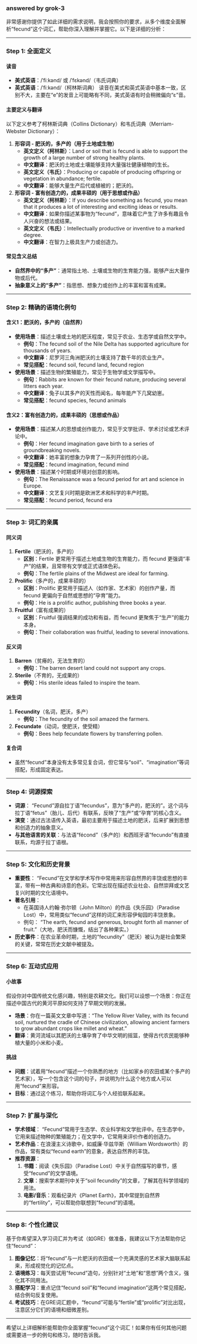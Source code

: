 ### answered by grok-3
非常感谢你提供了如此详细的需求说明，我会按照你的要求，从多个维度全面解析“fecund”这个词汇，帮助你深入理解并掌握它。以下是详细的分析：

---

### Step 1: 全面定义
#### 读音
- **美式英语**：/ˈfiːkənd/ 或 /ˈfɛkənd/（韦氏词典）
- **英式英语**：/ˈfiːkənd/（柯林斯词典）
读音在美式和英式英语中基本一致，区别不大，主要在“e”的发音上可能略有不同，美式英语有时会稍微偏向“ɛ”音。

#### 主要定义与翻译
以下定义参考了柯林斯词典（Collins Dictionary）和韦氏词典（Merriam-Webster Dictionary）：
1. **形容词 - 肥沃的，多产的（用于土地或生物）**
   - **英文定义（柯林斯）**：Land or soil that is fecund is able to support the growth of a large number of strong healthy plants.
   - **中文翻译**：肥沃的土地或土壤能够支持大量强壮健康植物的生长。
   - **英文定义（韦氏）**：Producing or capable of producing offspring or vegetation in abundance; fertile.
   - **中文翻译**：能够大量生产后代或植被的；肥沃的。
2. **形容词 - 富有创造力的，成果丰硕的（用于思想或作品）**
   - **英文定义（柯林斯）**：If you describe something as fecund, you mean that it produces a lot of interesting and exciting ideas or results.
   - **中文翻译**：如果你描述某事物为“fecund”，意味着它产生了许多有趣且令人兴奋的想法或结果。
   - **英文定义（韦氏）**：Intellectually productive or inventive to a marked degree.
   - **中文翻译**：在智力上极具生产力或创造力。

#### 常见含义总结
- **自然界中的“多产”**：通常指土地、土壤或生物的生育能力强，能够产出大量作物或后代。
- **抽象意义上的“多产”**：指思想、想象力或创作上的丰富和富有成果。

---

### Step 2: 精确的语境化例句
#### 含义1：肥沃的，多产的（自然界）
- **使用场景**：描述土壤或土地的肥沃程度，常见于农业、生态学或自然文学中。
  - **例句**：The fecund soil of the Nile Delta has supported agriculture for thousands of years.
  - **中文翻译**：尼罗河三角洲肥沃的土壤支持了数千年的农业生产。
  - **常见搭配**：fecund soil, fecund land, fecund region
- **使用场景**：描述生物的繁殖能力，常见于生物学或文学描写中。
  - **例句**：Rabbits are known for their fecund nature, producing several litters each year.
  - **中文翻译**：兔子以其多产的天性而闻名，每年能产下几窝幼崽。
  - **常见搭配**：fecund species, fecund animals

#### 含义2：富有创造力的，成果丰硕的（思想或作品）
- **使用场景**：描述某人的思想或创作能力，常见于文学批评、学术讨论或艺术评论中。
  - **例句**：Her fecund imagination gave birth to a series of groundbreaking novels.
  - **中文翻译**：她丰富的想象力孕育了一系列开创性的小说。
  - **常见搭配**：fecund imagination, fecund mind
- **使用场景**：描述某个时期或环境对创意的影响。
  - **例句**：The Renaissance was a fecund period for art and science in Europe.
  - **中文翻译**：文艺复兴时期是欧洲艺术和科学的丰产时期。
  - **常见搭配**：fecund period, fecund era

---

### Step 3: 词汇的亲属
#### 同义词
1. **Fertile**（肥沃的，多产的）
   - **区别**：Fertile 更常用于描述土地或生物的生育能力，而 fecund 更强调“丰产”的结果，且常带有文学或正式语体色彩。
   - **例句**：The fertile plains of the Midwest are ideal for farming.
2. **Prolific**（多产的，成果丰硕的）
   - **区别**：Prolific 更常用于描述人（如作家、艺术家）的创作产量，而 fecund 更偏向于自然或思想的“孕育”能力。
   - **例句**：He is a prolific author, publishing three books a year.
3. **Fruitful**（富有成果的）
   - **区别**：Fruitful 强调结果的成功和有益，而 fecund 更聚焦于“生产”的能力本身。
   - **例句**：Their collaboration was fruitful, leading to several innovations.

#### 反义词
1. **Barren**（贫瘠的，无法生育的）
   - **例句**：The barren desert land could not support any crops.
2. **Sterile**（不育的，无成果的）
   - **例句**：His sterile ideas failed to inspire the team.

#### 派生词
1. **Fecundity**（名词，肥沃，多产）
   - **例句**：The fecundity of the soil amazed the farmers.
2. **Fecundate**（动词，使肥沃，使受精）
   - **例句**：Bees help fecundate flowers by transferring pollen.

#### 复合词
- 虽然“fecund”本身没有太多常见复合词，但它常与“soil”、“imagination”等词搭配，形成固定表达。

---

### Step 4: 词源探索
- **词源**： “Fecund”源自拉丁语“fecundus”，意为“多产的，肥沃的”。这个词与拉丁语“fetus”（胎儿、后代）有联系，反映了“生产”或“孕育”的核心含义。
- **演变**：通过古法语传入英语，最初主要用于描述土地的肥沃，后来扩展到思想和创造力的抽象意义。
- **与其他语言的关联**：与法语“fécond”（多产的）和西班牙语“fecundo”有直接联系，均源于拉丁语根。

---

### Step 5: 文化和历史背景
- **重要性**： “Fecund”在文学和学术写作中常用来形容自然界的丰饶或思想的丰富，带有一种古典和诗意的色彩。它常出现在描述农业社会、自然崇拜或文艺复兴时期的文化语境中。
- **著名引用**：
  - 在英国诗人约翰·弥尔顿（John Milton）的作品《失乐园》（Paradise Lost）中，常用类似“fecund”这样的词汇来形容伊甸园的丰饶景象。
  - 例句： “The earth, fecund and generous, brought forth all manner of fruit.”（大地，肥沃而慷慨，结出了各种果实。）
- **历史事件**：在农业革命时期，土地的“fecundity”（肥沃）被认为是社会繁荣的关键，常常在历史文献中被提及。

---

### Step 6: 互动式应用
#### 小故事
假设你对中国传统文化感兴趣，特别是农耕文化。我们可以设想一个场景：你正在描述中国古代的黄河平原如何支持了早期文明的发展。
- **场景**：你在一篇英文文章中写道：“The Yellow River Valley, with its fecund soil, nurtured the cradle of Chinese civilization, allowing ancient farmers to grow abundant crops like millet and wheat.”
- **翻译**：黄河流域以其肥沃的土壤孕育了中华文明的摇篮，使得古代农民能够种植大量的小米和小麦。

#### 挑战
- **问题**：试着用“fecund”描述一个你熟悉的地方（比如家乡的农田或某个多产的艺术家），写一个包含这个词的句子，并说明为什么这个地方或人可以用“fecund”来形容。
- **目标**：通过这个练习，帮助你将词汇与个人经验联系起来。

---

### Step 7: 扩展与深化
- **学术领域**： “Fecund”常用于生态学、农业科学和文学批评中。在生态学中，它用来描述物种的繁殖能力；在文学中，它常用来评价作者的创造力。
- **艺术作品**：在浪漫主义诗歌中，如威廉·华兹华斯（William Wordsworth）的作品，常有类似“fecund earth”的意象，表达自然界的丰饶。
- **推荐资源**：
  1. **书籍**：阅读《失乐园》（Paradise Lost）中关于自然描写的章节，感受“fecund”的文学语境。
  2. **文章**：搜索学术期刊中关于“soil fecundity”的文章，了解其在科学领域的用法。
  3. **电影/音乐**：观看纪录片《Planet Earth》，其中常提到自然界的“fertility”，可以帮助你联想到“fecund”的语境。

---

### Step 8: 个性化建议
基于你希望深入学习词汇并为考试（如GRE）做准备，我建议以下方法帮助你记住“fecund”：
1. **图像记忆**：将“fecund”与一片肥沃的农田或一个充满灵感的艺术家大脑联系起来，形成视觉化的记忆点。
2. **语境练习**：每天尝试用“fecund”造句，分别针对“土地”和“思想”两个含义，强化其不同用法。
3. **搭配学习**：重点记住“fecund soil”和“fecund imagination”这两个常见搭配，结合例句反复使用。
4. **考试技巧**：在GRE词汇题中，“fecund”可能与“fertile”或“prolific”对比出现，注意区分它们的语境和细微差别。

---

希望以上详细解析能帮助你全面掌握“fecund”这个词汇！如果你有任何其他问题或需要进一步的例句和练习，随时告诉我。